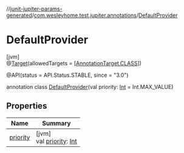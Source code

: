 //[junit-jupiter-params-generated](../../../index.md)/[com.wesleyhome.test.jupiter.annotations](../index.md)/[DefaultProvider](index.md)

# DefaultProvider

[jvm]\
@[Target](https://kotlinlang.org/api/latest/jvm/stdlib/kotlin.annotation/-target/index.html)(allowedTargets = [[AnnotationTarget.CLASS](https://kotlinlang.org/api/latest/jvm/stdlib/kotlin.annotation/-annotation-target/-c-l-a-s-s/index.html)])

@API(status = API.Status.STABLE, since = &quot;3.0&quot;)

annotation class [DefaultProvider](index.md)(val priority: [Int](https://kotlinlang.org/api/latest/jvm/stdlib/kotlin/-int/index.html) = Int.MAX_VALUE)

## Properties

| Name | Summary |
|---|---|
| [priority](priority.md) | [jvm]<br>val [priority](priority.md): [Int](https://kotlinlang.org/api/latest/jvm/stdlib/kotlin/-int/index.html) |
